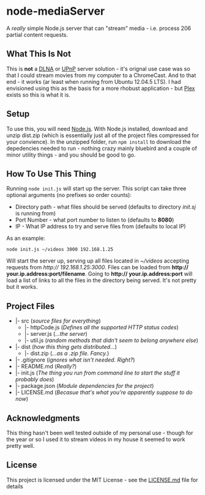 # node-mediaServer
A _really_ simple Node.js server that can "stream" media - i.e. process 206 partial content requests.
## What This Is Not
This is **not** a [DLNA](https://www.dlna.org/) or [UPnP](https://en.wikipedia.org/wiki/Universal_Plug_and_Play) server solution - it's orignal use case was so that I could stream movies from
my computer to a ChromeCast. And to that end - it works (ar least when running from Ubuntu 12.04.5 LTS). I had envisioned using this as the basis for a more rhobust application - but [Plex](https://www.plex.tv/) exists so this is what it is.
## Setup
To use this, you will need [Node.js](https://nodejs.org/en/download/). With Node.js installed, download and unzip dist.zip (which is essentially just all of the project files compressed for your convience). In the unzipped folder, run `npm install` to download the depedencies needed to run - nothing crazy mainly bluebird and a couple of minor utility things - and you should be good to go.
## How To Use This Thing
Running `node init.js` will start up the server. This script can take three optional arguments (no prefixes so order counts):
- Directory path - what files should be served (defaults to directory _init.sj_ is running from)
- Port Number - what port number to listen to (defaults to **8080**)
- IP - What IP address to try and serve files from (defaults to local IP)

As an example:
  
`node init.js ~/videos 3000 192.168.1.25`

Will start the server up, serving up all files located in _~/videos_ accepting requests from _http:// 192.168.1.25:3000_.
Files can be loaded from **http:// your.ip.address:port/filename**. Going to **http:// your.ip.address:port** will load a list of links to
all the files in the directory being served. It's not pretty but it works.
## Project Files
- |- src (_source files for everything_)
  - |- httpCode.js (_Defines all the supported HTTP status codes_)
  - |- server.js (_...the server_)
  - |- util.js (_random methods that didn't seem to belong anywhere else_)
- |- dist (_how this thing gets distributed..._)
  - |- dist.zip (_...as a .zip file. Fancy._)
- |- .gitignore (_ignores what isn't needed. Right?_)
- |- README.md (_Really?_)
- |- init.js (_The thing you run from command line to start the stuff it probably does_)
- |- package.json (_Module dependencies for the project_)
- |- LICENSE.md (_Becasue that's what you're apparently suppose to do now_)
## Acknowledgments
This thing hasn't been well tested outside of my personal use - though for the year or so I used it to stream videos in my house it seemed to work pretty well.
## License
This project is licensed under the MIT License - see the [LICENSE.md](https://github.com/mastergray/node-mediaServer/blob/master/LICENSE) file for details
